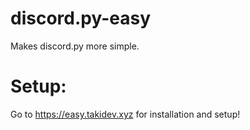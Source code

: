 # discord.py-easy
Makes discord.py more simple.

# Setup:

Go to https://easy.takidev.xyz for installation and setup!
